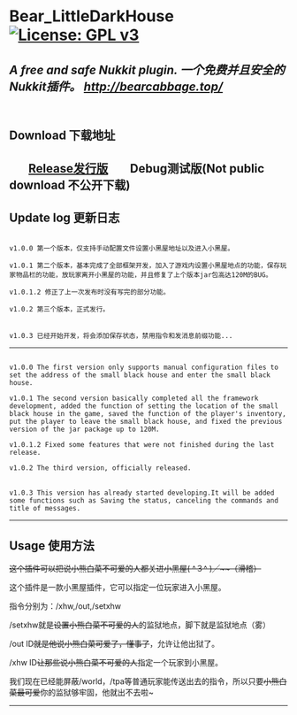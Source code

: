 # Bear_LittleDarkHouse [![License: GPL v3](https://img.shields.io/badge/License-GPL%20v3-blue.svg)](LICENSE)  
*A free and safe Nukkit plugin.  一个免费并且安全的Nukkit插件。 http://bearcabbage.top/*
------
![]()
------
## Download 下载地址
&nbsp;&nbsp;&nbsp;&nbsp;&nbsp;&nbsp;&nbsp;[Release发行版](https://github.com/BaicaiBear/Nukkit-Bear_LittleDarkHouse/releases)
&nbsp;&nbsp;&nbsp;&nbsp;&nbsp;&nbsp;&nbsp;Debug测试版(Not public download 不公开下载)
------
## Update log 更新日志

<code>
v1.0.0 第一个版本，仅支持手动配置文件设置小黑屋地址以及进入小黑屋。</code><br /><code>
v1.0.1 第二个版本，基本完成了全部框架开发，加入了游戏内设置小黑屋地点的功能，保存玩家物品栏的功能，放玩家离开小黑屋的功能，并且修复了上个版本jar包高达120M的BUG。</code><br /><code>
v1.0.1.2 修正了上一次发布时没有写完的部分功能。</code><br /><code>
v1.0.2 第三个版本，正式发行。
</code><br /><code>
v1.0.3 已经开始开发，将会添加保存状态，禁用指令和发消息前缀功能...
</code>

------

<code>
v1.0.0 The first version only supports manual configuration files to set the address of the small black house and enter the small black house.</code><br /><code>
v1.0.1 The second version basically completed all the framework development, added the function of setting the location of the small black house in the game, saved the function of the player's inventory, put the player to leave the small black house, and fixed the previous version of the jar package up to 120M.</code><br /><code>
v1.0.1.2 Fixed some features that were not finished during the last release.</code><br /><code>
v1.0.2 The third version, officially released.
</code><br /><code>
v1.0.3 This version has already started developing.It will be added some functions such as Saving the status, canceling the commands and title of messages.
</code>

------
## Usage 使用方法

<del datetime="2018-08-21T02:03:10+00:00">这个插件可以把说小熊白菜不可爱的人都关进小黑屋( ^３^ )╱~~（滑稽）</del>

这个插件是一款小黑屋插件，它可以指定一位玩家进入小黑屋。

指令分别为：/xhw,/out,/setxhw

/setxhw就是<del datetime="2018-08-21T02:03:10+00:00">设置小熊白菜不可爱的人</del>的监狱地点，脚下就是监狱地点（雾）

/out ID<del datetime="2018-08-21T02:03:10+00:00">就是他说小熊白菜可爱了，懂事了</del>，允许让他出狱了。

/xhw ID<del datetime="2018-08-21T02:03:10+00:00">让那些说小熊白菜不可爱的人</del>指定一个玩家到小黑屋。

我们现在已经能屏蔽/world，/tpa等普通玩家能传送出去的指令，所以只要<del datetime="2018-08-21T02:03:10+00:00">小熊白菜最可爱</del>你的监狱够牢固，他就出不去啦~

------

